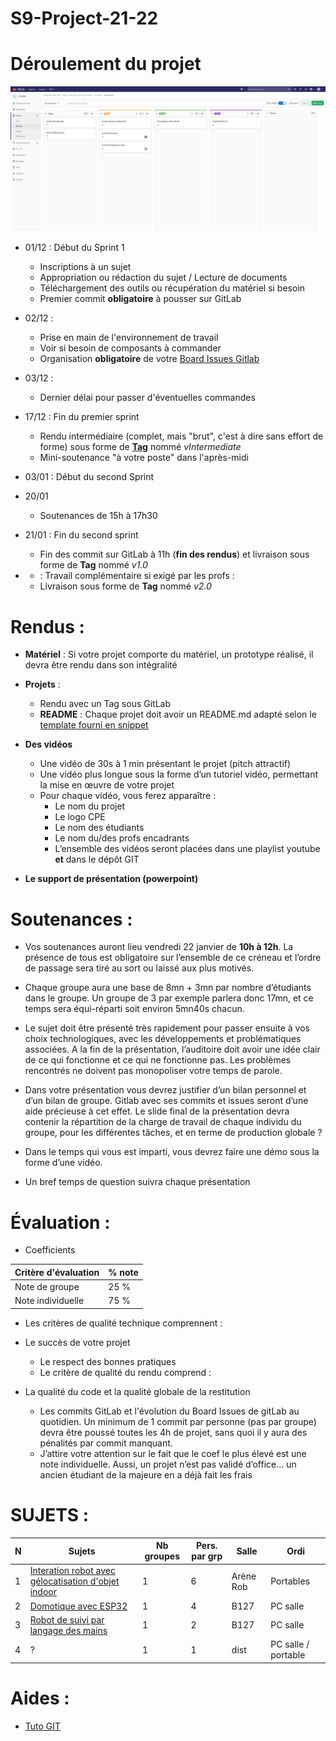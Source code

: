 # S9-Project-21-22

# Déroulement du projet

![GitLab Board](https://raw.githubusercontent.com/cpe-majeure-robotique/S9-Project-19-20/master/images/GitLab_Board.png)

- 01/12 : Début du Sprint 1
  - Inscriptions à un sujet
  - Appropriation ou rédaction du sujet / Lecture de documents
  - Téléchargement des outils ou récupération du matériel si besoin
  - Premier commit **obligatoire** à pousser sur GitLab

- 02/12 : 
  - Prise en main de l'environnement de travail
  - Voir si besoin de composants à commander
  - Organisation **obligatoire** de votre [Board Issues Gitlab](https://www.youtube.com/watch?v=CiolDtBIOA0)
  

- 03/12 :
  - Dernier délai pour passer d'éventuelles commandes

- 17/12 : Fin du premier sprint
  - Rendu intermédiaire (complet, mais "brut", c'est à dire sans effort de forme) sous forme de **[Tag](https://docs.gitlab.com/ee/university/training/topics/tags.html)** nommé *vIntermediate*
  - Mini-soutenance "à votre poste" dans l'après-midi

- 03/01 : Début du second Sprint

- 20/01
  -  Soutenances de 15h à 17h30  

- 21/01 : Fin du second sprint
  - Fin des commit sur GitLab à 11h (**fin des rendus**) et livraison sous forme de **Tag** nommé *v1.0*  


- + : Travail complémentaire si exigé par les profs :
  - Livraison sous forme de **Tag** nommé *v2.0*


# Rendus : 

- **Matériel** : Si votre projet comporte du matériel, un prototype réalisé, il devra être rendu dans son intégralité

- **Projets** :
  - Rendu avec un Tag sous GitLab
  - **README** : Chaque projet doit avoir un README.md adapté selon le [template fourni en snippet](https://gitlab.com/snippets/1917426)

- **Des vidéos**
  - Une vidéo de 30s à 1 min présentant le projet (pitch attractif)
  - Une vidéo plus longue sous la forme d’un tutoriel vidéo, permettant la mise en œuvre de votre projet
  - Pour chaque vidéo, vous ferez apparaître :
    - Le nom du projet
    - Le logo CPE
    - Le nom des étudiants
    - Le nom du/des profs encadrants
    - L’ensemble des vidéos seront placées dans une playlist youtube **et** dans le dépôt GIT

- **Le support de présentation (powerpoint)**

# Soutenances : 
 
- Vos soutenances auront lieu vendredi 22 janvier de **10h à 12h**. La présence de tous est obligatoire sur l’ensemble de ce créneau et l’ordre de passage sera tiré au sort ou laissé aux plus motivés. 

- Chaque groupe aura une base de 8mn + 3mn par nombre d’étudiants dans le groupe. Un groupe de 3 par exemple parlera donc 17mn, et ce temps sera équi-réparti soit environ 5mn40s chacun.

- Le sujet doit être présenté très rapidement pour passer ensuite à vos choix technologiques, avec les développements et problématiques associées. A la fin de la présentation, l’auditoire doit avoir une idée clair de ce qui fonctionne et ce qui ne fonctionne pas. Les problèmes rencontrés ne doivent pas monopoliser votre temps de parole.

- Dans votre présentation vous devrez justifier d’un bilan personnel et d’un bilan de groupe. Gitlab avec ses commits et issues seront d’une aide précieuse à cet effet. Le slide final de la présentation devra contenir la répartition de la charge de travail de chaque individu du groupe, pour les différentes tâches, et en terme de production globale ? 

- Dans le temps qui vous est imparti, vous devrez faire une démo sous la forme d’une vidéo. 

- Un bref temps de question suivra chaque présentation



# Évaluation : 

- Coefficients

| Critère d'évaluation                  | % note |
| ------------------------------------- | ------ |
| Note de groupe                        | 25 %   |
| Note individuelle                     | 75 %   |

- Les critères de qualité technique comprennent :

- Le succès de votre projet
  - Le respect des bonnes pratiques
  - Le critère de qualité du rendu comprend :

- La qualité du code et la qualité globale de la restitution
  - Les commits GitLab et l'évolution du Board Issues de gitLab au quotidien. Un minimum de 1 commit par personne (pas par groupe) devra être poussé toutes les 4h de projet, sans quoi il y aura des pénalités par commit manquant.
  - J’attire votre attention sur le fait que le coef le plus élevé est une note individuelle. Aussi, un projet n’est pas validé d’office… un ancien étudiant de la majeure en a déjà fait les frais

# SUJETS :

|N| Sujets                                                              | Nb groupes     | Pers. par grp |   Salle  |  Ordi  |
|-| ------------------------------------------------------------------- | -------------- | ------------- | -------- | ---------------- |
|1| [Interation robot avec gélocatisation d'objet indoor ](geoloc.md)   | 1              |  6            |   Arène Rob   |  Portables          |
|2| [Domotique avec ESP32](domotique.md)                                | 1              |  4            |   B127   |  PC salle       |
|3| [Robot de suivi par langage des mains](RobotFollowHands.md)         | 1              |  2            |   B127   |  PC salle |
|4| ?                                       | 1  |  1       |   dist   |  PC salle / portable |

# Aides :
- [Tuto GIT](https://www.youtube.com/watch?v=gp_k0UVOYMw)

